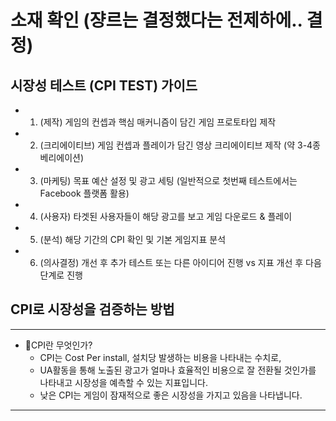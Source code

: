 # 소재 확인 (쟝르는 결정했다는 전제하에.. 결정)
## 시장성 테스트 (CPI TEST) 가이드
  - 1. (제작) 게임의 컨셉과 핵심 매커니즘이 담긴 게임 프로토타입 제작 
  - 2. (크리에이티브) 게임 컨셉과 플레이가 담긴 영상 크리에이티브 제작 (약 3-4종 베리에이션) 
  - 3. (마케팅) 목표 예산 설정 및 광고 세팅 (일반적으로 첫번째 테스트에서는 Facebook 플랫폼 활용) 
  - 4. (사용자) 타겟된 사용자들이 해당 광고를 보고 게임 다운로드 & 플레이 
  - 5. (분석) 해당 기간의 CPI 확인 및 기본 게임지표 분석 
  - 6. (의사결정) 개선 후 추가 테스트 또는 다른 아이디어 진행 vs 지표 개선 후 다음 단계로 진행 









## CPI로 시장성을 검증하는 방법 
---
- 🐯CPI란 무엇인가? 
  - CPI는 Cost Per install, 설치당 발생하는 비용을 나타내는 수치로, 
  - UA활동을 통해 노출된 광고가 얼마나 효율적인 비용으로 잘 전환될 것인가를 나타내고 시장성을 예측할 수 있는 지표입니다.
  - 낮은 CPI는 게임이 잠재적으로 좋은 시장성을 가지고 있음을 나타냅니다. 
 ---
